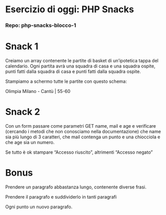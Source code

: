 # Esercizio di oggi: PHP Snacks

### Repo: php-snacks-blocco-1

# Snack 1

Creiamo un array contenente le partite di basket di un’ipotetica tappa del calendario. Ogni partita avrà una squadra di casa e una squadra ospite, punti fatti dalla squadra di casa e punti fatti dalla squadra ospite.

Stampiamo a schermo tutte le partite con questo schema:

Olimpia Milano - Cantù | 55-60

# Snack 2

Con un form passare come parametri GET name, mail e age e verificare (cercando i metodi che non conosciamo nella documentazione) che name sia più lungo di 3 caratteri, che mail contenga un punto e una chiocciola e che age sia un numero.

Se tutto è ok stampare “Accesso riuscito”, altrimenti “Accesso negato”

# Bonus

Prendere un paragrafo abbastanza lungo, contenente diverse frasi.

Prendere il paragrafo e suddividerlo in tanti paragrafi <p>

Ogni punto un nuovo paragrafo.
